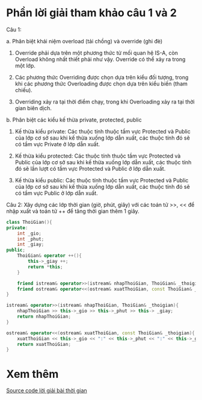 # **Phần lời giải tham khảo câu 1 và 2**

Câu 1:

a. Phân biệt khái niệm overload (tải chồng) và override (ghi đè) 

1. Override phải dựa trên một phương thức từ mối quan hệ IS-A, còn Overload không nhất thiết phải như vậy. Override có thể xảy ra trong một lớp.


2. Các phương thức Overriding được chọn dựa trên kiểu đối tượng, trong khi các phương thức Overloading được chọn dựa trên kiểu biến (tham chiếu).

3. Overriding xảy ra tại thời điểm chạy, trong khi Overloading xảy ra tại thời gian biên dịch.

b. Phân biệt các kiểu kế thừa private, protected, public

1. Kế thừa kiểu private: Các thuộc tính thuộc tầm vực Protected và Public của lớp cơ sở sau khi kế thừa xuống lớp dẫn xuất, các thuộc tính đó sẽ có tầm vực Private ở lớp dẫn xuất.

2. Kế thừa kiểu protected: Các thuộc tính thuộc tầm vực Protected và Public của lớp cơ sở sau khi kế thừa xuống lớp dẫn xuất, các thuộc tính đó sẽ lần lượt có tầm vực Protected và Public ở lớp dẫn xuất.

3. Kế thừa kiểu public: Các thuộc tính thuộc tầm vực Protected và Public của lớp cơ sở sau khi kế thừa xuống lớp dẫn xuất, các thuộc tính đó sẽ có tầm vực Public ở lớp dẫn xuất.

Câu 2: Xây dựng các lớp thời gian (giờ, phút, giây) với các toán tử >>, << để nhập xuất và toán tử ++ để tăng thời gian thêm 1 giây.

```C++
class ThoiGian(){
private:
    int _gio;
    int _phut;
    int _giay;
public;
    ThoiGian& operator ++(){
        this->_giay ++;
        return *this;
    }

    friend istream& operator>>(istream& nhapThoiGian, ThoiGian& _thoigian);
    friend ostream& operator<<(ostream& xuatThoiGian, const ThoiGian& _thoigian);
}

istream& operator>>(istream& nhapThoiGian, ThoiGian& _thoigian){
    nhapThoiGian >> this->_gio >> this->_phut >> this-> _giay;
    return nhapThoiGian; 
}

ostream& operator<<(ostream& xuatThoiGian, const ThoiGian& _thoigian){
    xuatThoiGian << this->_gio << ":" << this->_phut << ":" << this->_giay;
    return xuatThoiGian;
}

```

# **Xem thêm**
[Source code lời giải bài thời gian](https://github.com/hieuhdh/OOP/tree/master/Practice/04/BTH6/BT_Buoi4_BTH6_operator_overloading/BT3_va_BT4)